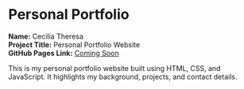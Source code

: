 # Personal Portfolio

**Name:** Cecilia Theresa  
**Project Title:** Personal Portfolio Website  
**GitHub Pages Link:** [Coming Soon](#)

This is my personal portfolio website built using HTML, CSS, and JavaScript. It highlights my background, projects, and contact details.
